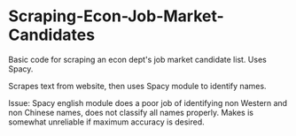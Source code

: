 # Scraping-Econ-Job-Market-Candidates
Basic code for scraping an econ dept's job market candidate list. Uses Spacy.

Scrapes text from website, then uses Spacy module to identify names. 

Issue:
Spacy english module does a poor job of identifying non Western and non Chinese names, does not classify all names properly. Makes is somewhat unreliable if maximum accuracy is desired.
